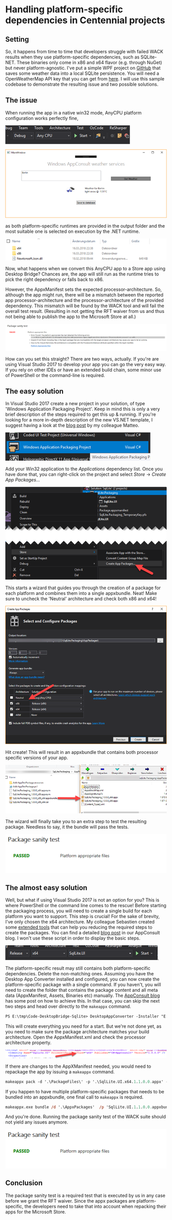 # Handling platform-specific dependencies in Centennial projects

## Setting

So, it happens from time to time that developers struggle with failed WACK results when they use platform-specific dependencies, such as SQLite-NET.
These binaries only come in x86 and x64 flavor (e.g. through NuGet) but never platform-agnostic. I've put a simple WPF project on [GitHub](https://github.com/mplogas/Blog-AppConsult-SqliteSample) that saves some weather data into a local SQLite persistence. You will need a OpenWeatherMap API key that you can get from [here](https://openweathermap.org/appid).
I will use this sample codebase to demonstrate the resulting issue and two possible solutions.

## The issue

When running the app in a native win32 mode, AnyCPU platform configuration works perfectly fine,

![AnyCPU configuration](images/anycpu.run.png)

![works fine](images/ok.run.png)

as both platform-specific runtimes are provided in the output folder and the most suitable one is selected on execution by the .NET runtime.

![x86/x64](images/both.provided.png)

Now, what happens when we convert this AnyCPU app to a Store app using Desktop Bridge? Chances are, the app will still run as the runtime tries to pick the right dependency or falls back to x86.

However, the AppxManifest sets the expected processor-architecture. So, although the app might run, there will be a mismatch between the reported app processor-architecture and the processor-architecture of the provided dependency. This mismatch will be found by the WACK tool and will fail the overall test result. (Resulting in not getting the RFT waiver from us and thus not being able to publish the app to the Microsoft Store at all.)

![failed wack](images/failed.wack.png)

How can you set this straight? There are two ways, actually. If you're are using Visual Studio 2017 to develop your app you can go the very easy way. If you rely on other IDEs or have an extended build chain, some minor use of PowerShell or the command-line is required.

## The easy solution

In Visual Studio 2017 create a new project in your solution, of type 'Windows Application Packaging Project'. Keep in mind this is only a very brief description of the steps required to get this up & running. If you're looking for a more in-depth description of the new VS.NET template, I suggest having a look at the [blog post](https://blogs.msdn.microsoft.com/appconsult/2017/08/28/package-a-net-desktop-application-using-the-desktop-bridge-and-visual-studio-preview/) by my colleague Matteo.

![project type](images/create.project.png)

Add your Win32 application to the *Applications* dependency list. Once you have done that, you can right-click on the project and select *Store* -> *Create App Packages...*

![project type](images/create.apppackage.png)

This starts a wizard that guides you through the creation of a package for each platform and combines them into a single appxbundle. Neat!
Make sure to uncheck the 'Neutral' architecture and check both x86 and x64!

![project type](images/configure.apppackage.png)

Hit create! This will result in an appxbundle that contains both processor specific versions of your app.

![appxbundle](images/appxbundle.png)

The wizard will finally take you to an extra step to test the resulting package. Needless to say, it the bundle will pass the tests.

![passed wack](images/passed.wack.png)

## The almost easy solution

Well, but what if using Visual Studio 2017 is not an option for you? This is where PowerShell or the command line comes to the rescue! Before starting the packaging process, you will need to create a single build for each platform you want to support. This step is crucial! For the sake of brevity, I've only chosen the x64 architecture. My colleague Sebastien created some [extended tools](https://github.com/appconsult/DesktopBridgeTools) that can help you reducing the required steps to create the packages. You can find a detailed [blog post](https://blogs.msdn.microsoft.com/appconsult/2017/08/07/unpack-modify-repack-sign-appx/) in our AppConsult blog. I won't use these script in order to display the basic steps.

![x64 build](images/x64.run.png).

The platform-specific result may still contains both platform-specific dependencies. Delete the non-matching ones. Assuming you have the Desktop App Converter installed and configured, you can now create the platform-specific package with a single command. If you haven't, you will need to create the folder that contains the package content and all meta data (AppxManifest, Assets, Binaries etc) manually. The [AppConsult blog](https://blogs.msdn.microsoft.com/appconsult/tag/desktop-bridge/) has some post on how to achieve this. In that case, you can skip the next two steps and head over directly to the ```makeappx``` command.

```ps
PS E:\tmp\Code-DesktopBridge-Sqlite> DesktopAppConverter -Installer "E:\tmp\Code-DesktopBridge-Sqlite\SqlLite.UI\bin\x64\Release" -Destination "E:\tmp\Code-DesktopBridge-Sqlite\Package\x64" -AppExecutable "SqlLite.UI.exe" -PackageName "SqlLite.UI" -Publisher "CN=AppConsult" -Version "1.0.0.0" -MakeAppx -Sign -Verbose
```

This will create everything you need for a start. But we're not done yet, as you need to make sure the package architecture matches your build architecture. Open the AppxManifest.xml and check the processor architecture property.

![manifest architecture](images/platform.manifest.png)

If there are changes to the AppXManifest needed, you would need to repackage the app by issuing a ```makeappx``` command.

```ps
makeappx pack -d '.\PackageFiles\' -p '.\SqlLite.UI.x64.1.1.0.0.appx' -l
```

If you happen to have multiple platform-specific packages that needs to be bundled into an appxbundle, one final call to ```makeappx``` is required.

```ps
makeappx.exe bundle /d '.\AppxPackages'  /p 'SqlLite.UI.1.1.0.0.appxbundle'
```

And you're done. Running the package sanity test of the WACK suite should not yield any issues anymore.

![passed wack](images/passed.wack.png)

## Conclusion

The package sanity test is a required test that is executed by us in any case before we grant the RFT waiver. Since the appx packages are platform-specific, the developers need to take that into account when repacking their apps for the Microsoft Store.